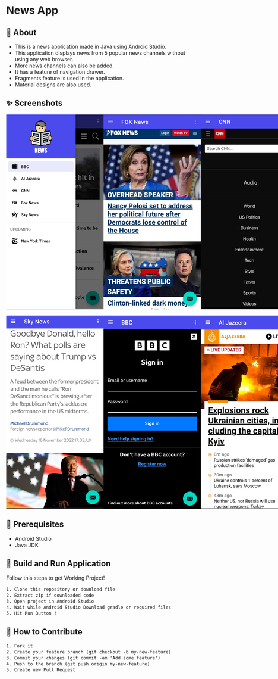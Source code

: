 # News App

## 🌟 About

* This is a news application made in Java using Android Studio.
* This application displays news from 5 popular news channels without using any web browser.
* More news channels can also be added.
* It has a feature of navigation drawer.
* Fragments feature is used in the application.
* Material designs are also used.

## ✨ Screenshots

<div style="display:flex;">
<img src="screenshots/img01.jpeg" width="262">
<img src="screenshots/img02.jpeg" width="262">
<img src="screenshots/img04.jpeg" width="262">
</div>
<br>
<div style="display:flex;">
<img src="screenshots/img03.jpeg" width="262">
<img src="screenshots/img05.jpeg" width="262">
<img src="screenshots/img06.jpeg" width="262">
</div>


## 🌟 Prerequisites
*   Android Studio 
*   Java JDK

## 🔨 Build and Run Application

Follow this steps to get Working Project!
```
1. Clone this repository or download file
2. Extract zip if downloaded code
3. Open project in Android Studio
4. Wait while Android Studio Download gradle or required files
5. Hit Run Button !
```

## 🤝 How to Contribute
```
1. Fork it
2. Create your feature branch (git checkout -b my-new-feature)
3. Commit your changes (git commit -am 'Add some feature')
4. Push to the branch (git push origin my-new-feature)
5. Create new Pull Request
```
